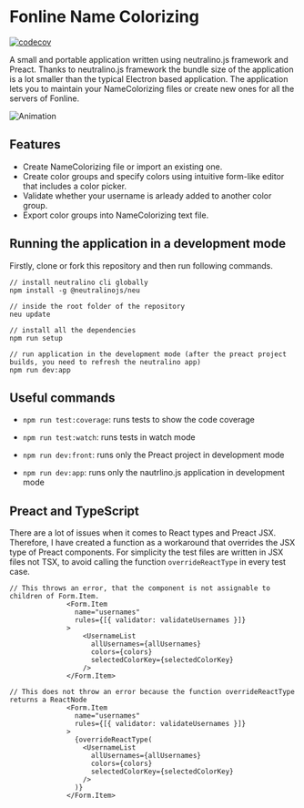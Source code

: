 # Fonline Name Colorizing

[![codecov](https://codecov.io/gh/ernest-rudnicki/fonline-name-colorizing/branch/main/graph/badge.svg?token=LQ0MM46PUI)](https://codecov.io/gh/ernest-rudnicki/fonline-name-colorizing)

A small and portable application written using neutralino.js framework and Preact. Thanks to neutralino.js framework the bundle size of the application is a lot smaller than the typical Electron based application. The application lets you to maintain your NameColorizing files or create new ones for all the servers of Fonline.

![Animation](https://user-images.githubusercontent.com/37155981/170124903-06c5fc01-7857-4cb1-8649-5c199b8940e9.gif)

## Features
- Create NameColorizing file or import an existing one.
- Create color groups and specify colors using intuitive form-like editor that includes a color picker.
- Validate whether your username is arleady added to another color group.
- Export color groups into NameColorizing text file.

## Running the application in a development mode
Firstly, clone or fork this repository and then run following commands.

```
// install neutralino cli globally
npm install -g @neutralinojs/neu

// inside the root folder of the repository
neu update

// install all the dependencies
npm run setup

// run application in the development mode (after the preact project builds, you need to refresh the neutralino app)
npm run dev:app
```

## Useful commands

*   `npm run test:coverage`: runs tests to show the code coverage

*   `npm run test:watch`: runs tests in watch mode

*   `npm run dev:front`: runs only the Preact project in development mode

*   `npm run dev:app`: runs only the nautrlino.js application in development mode

## Preact and TypeScript
There are a lot of issues when it comes to React types and Preact JSX. Therefore, I have created a function as a workaround that overrides the JSX type of Preact components. For simplicity the test files are written in JSX files not TSX, to avoid calling the function `overrideReactType` in every test case.
```
// This throws an error, that the component is not assignable to children of Form.Item.
              <Form.Item
                name="usernames"
                rules={[{ validator: validateUsernames }]}
              >
                  <UsernameList
                    allUsernames={allUsernames}
                    colors={colors}
                    selectedColorKey={selectedColorKey}
                  />
              </Form.Item>
              
// This does not throw an error because the function overrideReactType returns a ReactNode
              <Form.Item
                name="usernames"
                rules={[{ validator: validateUsernames }]}
              >
                {overrideReactType(
                  <UsernameList
                    allUsernames={allUsernames}
                    colors={colors}
                    selectedColorKey={selectedColorKey}
                  />
                )}
              </Form.Item>
```
